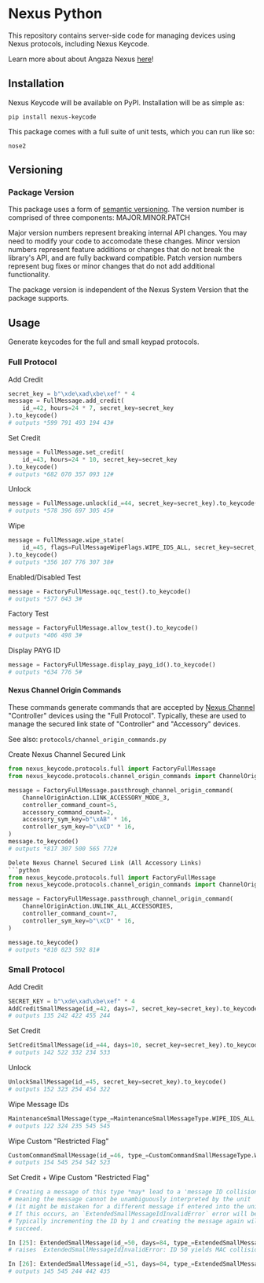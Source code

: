 # Nexus Python

This repository contains server-side code for managing devices using Nexus
protocols, including Nexus Keycode.

Learn more about about Angaza Nexus [here](https://angaza.github.io/nexus)!

## Installation

Nexus Keycode will be available on PyPI. Installation will be as simple as:

```shell
pip install nexus-keycode
```

This package comes with a full suite of unit tests, which you can run like so:

```shell
nose2
```

## Versioning

### Package Version

This package uses a form of [semantic versioning](semver.org). The version
number is comprised of three components: MAJOR.MINOR.PATCH

Major version numbers represent breaking internal API changes. You may need
to modify your code to accomodate these changes. Minor version numbers
represent feature additions or changes that do not break the library's API,
and are fully backward compatible. Patch version numbers represent bug fixes
or minor changes that do not add additional functionality.

The package version is independent of the Nexus System Version that the
package supports.

## Usage

Generate keycodes for the full and small keypad protocols.

### Full Protocol

Add Credit

```python
secret_key = b"\xde\xad\xbe\xef" * 4
message = FullMessage.add_credit(
    id_=42, hours=24 * 7, secret_key=secret_key
).to_keycode()
# outputs *599 791 493 194 43#
```

Set Credit

```python
message = FullMessage.set_credit(
    id_=43, hours=24 * 10, secret_key=secret_key
).to_keycode()
# outputs *682 070 357 093 12#
```

Unlock

```python
message = FullMessage.unlock(id_=44, secret_key=secret_key).to_keycode()
# outputs *578 396 697 305 45#
```

Wipe
```python
message = FullMessage.wipe_state(
    id_=45, flags=FullMessageWipeFlags.WIPE_IDS_ALL, secret_key=secret_key
).to_keycode()
# outputs *356 107 776 307 38#
```

Enabled/Disabled Test
```python
message = FactoryFullMessage.oqc_test().to_keycode()
# outputs *577 043 3#
```

Factory Test
```python
message = FactoryFullMessage.allow_test().to_keycode()
# outputs *406 498 3#
```

Display PAYG ID
```python
message = FactoryFullMessage.display_payg_id().to_keycode()
# outputs *634 776 5#
```


#### Nexus Channel Origin Commands

These commands generate commands that are accepted by [Nexus Channel](https://nexus.angaza.com/channel.html)
"Controller" devices using the "Full Protocol". Typically, these are used
to manage the secured link state of "Controller" and "Accessory" devices.

See also: `protocols/channel_origin_commands.py`

Create Nexus Channel Secured Link
```python
from nexus_keycode.protocols.full import FactoryFullMessage
from nexus_keycode.protocols.channel_origin_commands import ChannelOriginAction

message = FactoryFullMessage.passthrough_channel_origin_command(
	ChannelOriginAction.LINK_ACCESSORY_MODE_3,
    controller_command_count=5,
    accessory_command_count=2,
    accessory_sym_key=b"\xAB" * 16,
    controller_sym_key=b"\xCD" * 16,
)
message.to_keycode()
# outputs *817 307 500 565 772#

Delete Nexus Channel Secured Link (All Accessory Links)
```python
from nexus_keycode.protocols.full import FactoryFullMessage
from nexus_keycode.protocols.channel_origin_commands import ChannelOriginAction

message = FactoryFullMessage.passthrough_channel_origin_command(
	ChannelOriginAction.UNLINK_ALL_ACCESSORIES,
    controller_command_count=7,
    controller_sym_key=b"\xCD" * 16,
)

message.to_keycode()
# outputs *810 023 592 81#
```

### Small Protocol

Add Credit

```python
SECRET_KEY = b"\xde\xad\xbe\xef" * 4
AddCreditSmallMessage(id_=42, days=7, secret_key=secret_key).to_keycode()
# outputs 135 242 422 455 244
```

Set Credit

```python
SetCreditSmallMessage(id_=44, days=10, secret_key=secret_key).to_keycode()
# outputs 142 522 332 234 533
```

Unlock

```python
UnlockSmallMessage(id_=45, secret_key=secret_key).to_keycode()
# outputs 152 323 254 454 322
```

Wipe Message IDs

```python
MaintenanceSmallMessage(type_=MaintenanceSmallMessageType.WIPE_IDS_ALL, secret_key=secret_key).to_keycode()
# outputs 122 324 235 545 545
```

Wipe Custom "Restricted Flag"

```python
CustomCommandSmallMessage(id_=46, type_=CustomCommandSmallMessageType.WIPE_RESTRICTED_FLAG, secret_key=secret_key).to_keycode()
# outputs 154 545 254 542 523
```

Set Credit + Wipe Custom "Restricted Flag"

```python
# Creating a message of this type *may* lead to a 'message ID collision',
# meaning the message cannot be unambiguously interpreted by the unit
# (it might be mistaken for a different message if entered into the unit).
# If this occurs, an `ExtendedSmallMessageIdInvalidError` error will be raised.
# Typically incrementing the ID by 1 and creating the message again will
# succeed.

In [25]: ExtendedSmallMessage(id_=50, days=84, type_=ExtendedSmallMessageType.SET_CREDIT_WIPE_RESTRICTED_FLAG, secret_key=secret_key).to_keycode()
# raises `ExtendedSmallMessageIdInvalidError: ID 50 yields MAC collision, next valid ID is 51.`

In [26]: ExtendedSmallMessage(id_=51, days=84, type_=ExtendedSmallMessageType.SET_CREDIT_WIPE_RESTRICTED_FLAG, secret_key=secret_key).to_keycode()
# outputs 145 545 244 442 435
```
